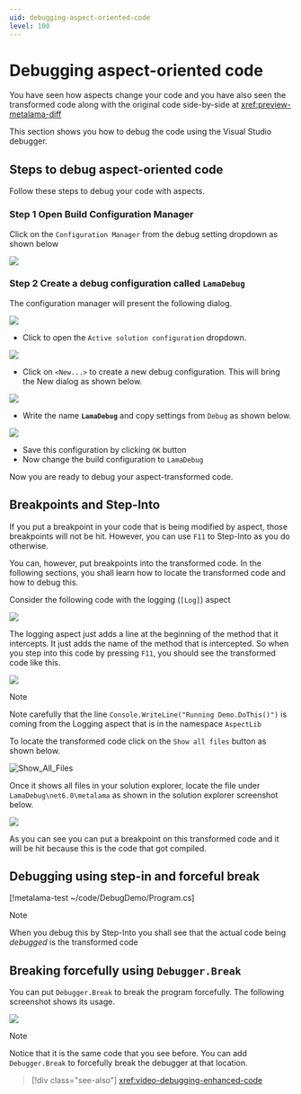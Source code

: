 ```yaml
---
uid: debugging-aspect-oriented-code
level: 100
---
```


# Debugging aspect-oriented code

You have seen how aspects change your code and you have also seen the transformed code along with the original code side-by-side at <xref:preview-metalama-diff>

This section shows you how to debug the code using the Visual Studio debugger.

## Steps to debug aspect-oriented code

Follow these steps to debug your code with aspects.

### **Step 1** Open Build Configuration Manager

Click on the `Configuration Manager` from the debug setting dropdown as shown below

![](images/config_manager.png)

### **Step 2** Create a debug configuration called `LamaDebug`

The configuration manager will present the following dialog.

![](images/config_manager_dialog.png)

* Click to open the `Active solution configuration` dropdown.

![](images/config_manager_new_config.png)

* Click on `<New...>` to create a new debug configuration. This will bring the New dialog as shown below.

![](images/empty_debug_config.png)

* Write the name **`LamaDebug`** and copy settings from `Debug` as shown below.

![](images/lamadebug_config.png)

* Save this configuration by clicking `OK` button
* Now change the build configuration to `LamaDebug`

Now you are ready to debug your aspect-transformed code.

## Breakpoints and Step-Into

If you put a breakpoint in your code that is being modified by aspect, those breakpoints will not be hit. However, you can use `F11` to Step-Into as you do otherwise.

You can, however, put breakpoints into the transformed code. In the following sections, you shall learn how to locate the transformed code and how to debug this.

Consider the following code with the logging (`[Log]`) aspect

![](images/aspect_debug_01.png)

The logging aspect just adds a line at the beginning of the method that it intercepts. It just adds the name of the method that is intercepted. So when you step into this code by pressing `F11`, you should see the transformed code like this.

![](images/aspect_debug_02.png)

> [!NOTE]
> Note carefully that the line `Console.WriteLine("Running Demo.DoThis()")` is coming from the Logging aspect that is in the namespace `AspectLib`

To locate the transformed code click on the `Show all files` button as shown below.

![Show_All_Files](images/show_all_files.png)

Once it shows all files in your solution explorer, locate the file under `LamaDebug\net6.0\metalama`  as shown in the solution explorer screenshot below.

![](images/debug_transformed_code.png)

As you can see you can put a breakpoint on this transformed code and it will be hit because this is the code that got compiled.

## Debugging using step-in and forceful break

[!metalama-test ~/code/DebugDemo/Program.cs]

> [!NOTE]
> When you debug this by Step-Into you shall see that the actual code being _debugged_ is the transformed code

## Breaking forcefully using `Debugger.Break`

You can put `Debugger.Break` to break the program forcefully. The following screenshot shows its usage.

![](images/debug_break.png)

> [!NOTE]
> Notice that it is the same code that you see before. You can add `Debugger.Break` to forcefully break the debugger at that location.


> [!div class="see-also"]
> <xref:video-debugging-enhanced-code>

